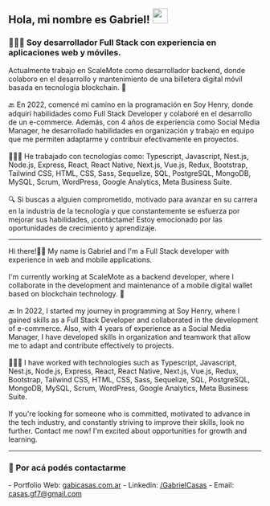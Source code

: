 <h2> Hola, mi nombre es Gabriel! <img src="https://media.giphy.com/media/hvRJCLFzcasrR4ia7z/giphy.gif" width="30"></h2>
<h3>👨🏻‍💻 Soy desarrollador Full Stack con experiencia en aplicaciones web y móviles. </h3>
Actualmente trabajo en ScaleMote como desarrollador backend, donde colaboro en el desarrollo y mantenimiento de una billetera digital móvil basada en tecnología blockchain. 🚀
<br></br>
🔙 En 2022, comencé mi camino en la programación en Soy Henry, donde adquirí habilidades como Full Stack Developer y colaboré en el desarrollo de un e-commerce. Además, con 4 años de experiencia como Social Media Manager, he desarrollado habilidades en organización y trabajo en equipo que me permiten adaptarme y contribuir efectivamente en proyectos.
<br></br>
👨🏽‍💻 He trabajado con tecnologías como: Typescript, Javascript, Nest.js, Node.js, Express, React, React Native, Next.js, Vue.js, Redux, Bootstrap, Tailwind CSS, HTML, CSS, Sass, Sequelize, SQL, PostgreSQL, MongoDB, MySQL, Scrum, WordPress, Google Analytics, Meta Business Suite. 
<br></br>
🔍 Si buscas a alguien comprometido, motivado para avanzar en su carrera en la industria de la tecnología y que constantemente se esfuerza por mejorar sus habilidades, ¡contáctame! Estoy emocionado por las oportunidades de crecimiento y aprendizaje.
<hr/>
Hi there!👋🏽 My name is Gabriel and I'm a Full Stack developer with experience in web and mobile applications. 
<br></br>
I'm currently working at ScaleMote as a backend developer, where I collaborate in the development and maintenance of a mobile digital wallet based on blockchain technology. 🚀
<br></br>
🔙 In 2022, I started my journey in programming at Soy Henry, where I gained skills as a Full Stack Developer and collaborated in the development of e-commerce. Also, with 4 years of experience as a Social Media Manager, I have developed skills in organization and teamwork that allow me to adapt and contribute effectively to projects.
<br></br>
👨🏽‍💻 I have worked with technologies such as Typescript, Javascript, Nest.js, Node.js, Express, React, React Native, Next.js, Vue.js, Redux, Bootstrap, Tailwind CSS, HTML, CSS, Sass, Sequelize, SQL, PostgreSQL, MongoDB, MySQL, Scrum, WordPress, Google Analytics, Meta Business Suite. 
<br></br>
If you're looking for someone who is committed, motivated to advance in the tech industry, and constantly striving to improve their skills, look no further. Contact me now! I'm excited about opportunities for growth and learning.
<hr/>
<h3>📩 Por acá podés contactarme</h3>
- Portfolio Web: <a href="https://www.gabicasas.com.ar/" target="_blank" rel="noreferrer">gabicasas.com.ar</a>
- Linkedin: <a href="https://www.linkedin.com/in/bygabicasas/" target="_blank" rel="noreferrer">/GabrielCasas</a>
- Email: <a href="mailto:casas.gf77@gmail.com" target="_blank" rel="noreferrer">casas.gf7@gmail.com</a>
